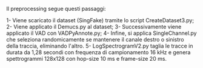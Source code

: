 Il preprocessing segue questi passaggi:

1- Viene scaricato il dataset (SingFake) tramite lo script CreateDataset3.py;
2- Viene applicato il Demucs.py al dataset;
3- Successivamente viene applicato il VAD con VADPyAnnote.py;
4- Infine, si applica SingleChannel.py che seleziona randomicamente se mantenere il canale destro o sinistro della traccia, eliminando l'altro.
5- LogSpectrogramV2.py taglia le tracce in durata da 1,28 secondi con frequenza di campionamento 16 kHz e genera spettrogrammi 128x128 con hop-size 10 ms e frame-size 20 ms.
